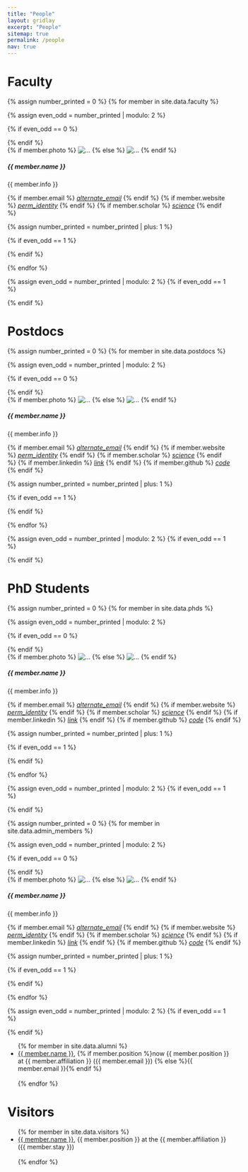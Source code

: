 ```yaml
---
title: "People"
layout: gridlay
excerpt: "People"
sitemap: true
permalink: /people
nav: true
---
```


# Faculty
{% assign number_printed = 0 %}
{% for member in site.data.faculty %}

{% assign even_odd = number_printed | modulo: 2 %}

{% if even_odd == 0 %}
<div class="row mt-4">
{% endif %}

<!-- {::nomarkdown}  -->
<div class="card shadow mb-3 ml-3" style="max-width: 545px;">
<div class="row">
<div class="col-md-4">
{% if member.photo %}
<img src="{{ site.url }}{{ site.baseurl }}/static/images/faculty/{{ member.photo }}" class="card-img" alt="...">
{% else %}
<img src="{{ site.url }}{{ site.baseurl }}/static/images/nopic.png" class="card-img" alt="...">
{% endif %}
</div>
<div class="col-md-8">
<div class="card-body">
<h5 class="card-title">{{ member.name }}</h5>
<p class="card-text mb-4">{{ member.info }}</p>

{% if member.email %}
<a target="_blank" href="mailto:{{ member.email }}"><i class="material-icons">alternate_email</i></a>
{% endif %}
{% if member.website %}
<a target="_blank" href="{{ member.website }}"><i class="material-icons">perm_identity</i></a>
{% endif %}
{% if member.scholar %}
<a target="_blank" href="{{ member.scholar }}"><i class="material-icons">science</i></a>
{% endif %}

</div>
</div>
</div>
</div>
<!-- {:/}   -->
{% assign number_printed = number_printed | plus: 1 %}

{% if even_odd == 1 %}
</div>
{% endif %}

{% endfor %}

{% assign even_odd = number_printed | modulo: 2 %}
{% if even_odd == 1 %}
</div>
{% endif %}

# Postdocs
{% assign number_printed = 0 %}
{% for member in site.data.postdocs %}

{% assign even_odd = number_printed | modulo: 2 %}

{% if even_odd == 0 %}
<div class="row  mt-4">
{% endif %}

<!-- {::nomarkdown}  -->
<div class="card shadow mb-3 ml-3" style="max-width: 545px;">
<div class="row">
<div class="col-md-4">
{% if member.photo %}
<img src="{{ site.url }}{{ site.baseurl }}/static/images/postdocs/{{ member.photo }}" class="card-img" alt="...">
{% else %}
<img src="{{ site.url }}{{ site.baseurl }}/static/images/nopic.png" class="card-img" alt="...">
{% endif %}
</div>
<div class="col-md-8">
<div class="card-body">
<h5 class="card-title">{{ member.name }}</h5>
<p class="card-text mb-4">{{ member.info }}</p>

{% if member.email %}
<a target="_blank" href="mailto:{{ member.email }}"><i class="material-icons">alternate_email</i></a>
{% endif %}
{% if member.website %}
<a target="_blank" href="{{ member.website }}"><i class="material-icons">perm_identity</i></a>
{% endif %}
{% if member.scholar %}
<a target="_blank" href="{{ member.scholar }}"><i class="material-icons">science</i></a>
{% endif %}
{% if member.linkedin %}
<a target="_blank" href="{{ member.linkedin }}"><i class="material-icons">link</i></a>
{% endif %}
{% if member.github %}
<a target="_blank" href="{{ member.github }}"><i class="material-icons">code</i></a>
{% endif %}

</div>
</div>
</div>
</div>
<!-- {:/}   -->
{% assign number_printed = number_printed | plus: 1 %}

{% if even_odd == 1 %}
</div>
{% endif %}

{% endfor %}

{% assign even_odd = number_printed | modulo: 2 %}
{% if even_odd == 1 %}
</div>
{% endif %}

# PhD Students

{% assign number_printed = 0 %}
{% for member in site.data.phds %}

{% assign even_odd = number_printed | modulo: 2 %}

{% if even_odd == 0 %}
<div class="row  mt-4">
{% endif %}

<!-- {::nomarkdown}  -->
<div class="card shadow mb-3 ml-3" style="width: 545px;">
<div class="row">
<div class="col-md-4">
{% if member.photo %}
<img src="{{ site.url }}{{ site.baseurl }}/static/images/phds/{{ member.photo }}" class="card-img" alt="...">
{% else %}
<img src="{{ site.url }}{{ site.baseurl }}/static/images/nopic.png" class="card-img" alt="...">
{% endif %}
</div>
<div class="col-md-8">
<div class="card-body">
<h5 class="card-title">{{ member.name }}</h5>
<p class="card-text mb-4">{{ member.info }}</p>

{% if member.email %}
<a target="_blank" href="mailto:{{ member.email }}"><i class="material-icons">alternate_email</i></a>
{% endif %}
{% if member.website %}
<a target="_blank" href="{{ member.website }}"><i class="material-icons">perm_identity</i></a>
{% endif %}
{% if member.scholar %}
<a target="_blank" href="{{ member.scholar }}"><i class="material-icons">science</i></a>
{% endif %}
{% if member.linkedin %}
<a target="_blank" href="{{ member.linkedin }}"><i class="material-icons">link</i></a>
{% endif %}
{% if member.github %}
<a target="_blank" href="{{ member.github }}"><i class="material-icons">code</i></a>
{% endif %}

</div>
</div>
</div>
</div>
<!-- {:/}   -->
{% assign number_printed = number_printed | plus: 1 %}

{% if even_odd == 1 %}
</div>
{% endif %}

{% endfor %}

{% assign even_odd = number_printed | modulo: 2 %}
{% if even_odd == 1 %}
</div>
{% endif %}

<!-- # Administration -->
{% assign number_printed = 0 %}
{% for member in site.data.admin_members %}

{% assign even_odd = number_printed | modulo: 2 %}

{% if even_odd == 0 %}
<div class="row mt-4">
{% endif %}

<!-- {::nomarkdown} -->
<div class="card shadow mb-3 ml-3" style="width: 545px;">
<div class="row">
<div class="col-md-4">
{% if member.photo %}
<img src="{{ site.url }}{{ site.baseurl }}/static/images/admin/{{ member.photo }}" class="card-img" alt="...">
{% else %}
<img src="{{ site.url }}{{ site.baseurl }}/static/images/nopic.png" class="card-img" alt="...">
{% endif %}
</div>
<div class="col-md-8">
<div class="card-body">
<h5 class="card-title">{{ member.name }}</h5>
<p class="card-text mb-4">{{ member.info }}</p>

{% if member.email %}
<a target="_blank" href="mailto:{{ member.email }}"><i class="material-icons">alternate_email</i></a>
{% endif %}
{% if member.website %}
<a target="_blank" href="{{ member.website }}"><i class="material-icons">perm_identity</i></a>
{% endif %}
{% if member.scholar %}
<a target="_blank" href="{{ member.scholar }}"><i class="material-icons">science</i></a>
{% endif %}
{% if member.linkedin %}
<a target="_blank" href="{{ member.linkedin }}"><i class="material-icons">link</i></a>
{% endif %}
{% if member.github %}
<a target="_blank" href="{{ member.github }}"><i class="material-icons">code</i></a>
{% endif %}

</div>
</div>
</div>
</div>
<!-- {:/}   -->
{% assign number_printed = number_printed | plus: 1 %}

{% if even_odd == 1 %}
</div>
{% endif %}

{% endfor %}

{% assign even_odd = number_printed | modulo: 2 %}
{% if even_odd == 1 %}
</div>
{% endif %}

<!-- # Past members -->
<!-- {::nomarkdown} -->
<div class="row  mt-4">

<ul>
{% for member in site.data.alumni %}
    <li>
        <a class="h5" href="{% if member.website %}{{ member.website }}{% endif %}" >{{ member.name }}</a>, 
{% if member.position %}now {{ member.position }} at {{ member.affiliation }} ({{ member.email }})
{% else %}{{ member.email }}{% endif %}
    </li>
<br>
{% endfor %}
</ul>

</div>
<!-- {:/}   -->

# Visitors

<div class="row  mt-4">

<!-- {::nomarkdown} -->
<ul>
{% for member in site.data.visitors %}
    <li>
        <a class="h5" href="{% if member.website %}{{ member.website }}{% endif %}" >{{ member.name }}</a>, {{ member.position }} at the {{ member.affiliation }} ({{ member.stay }})
    </li>
<br>
{% endfor %}
</ul>
<!-- {:/} -->

</div>

